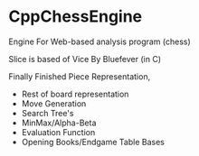 # CppChessEngine
 Engine For Web-based analysis program (chess)


Slice is based of Vice By Bluefever (in C)

Finally Finished Piece Representation,

<ul>
    <li>Rest of board representation</li>
    <li>Move Generation</li>
    <li>Search Tree's</li>
    <li>MinMax/Alpha-Beta</li>
    <li>Evaluation Function</li>
    <li>Opening Books/Endgame Table Bases</li>
</ul>
